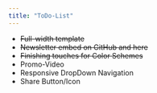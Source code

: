 ```yaml
---
title: "ToDo-List"
---
```

* <s>Full-width template</s>
* <s>Newsletter embed on GitHub and here</s>
* <s>Finishing touches for Color Schemes</s>
* Promo-Video
* Responsive DropDown Navigation
* Share Button/Icon
